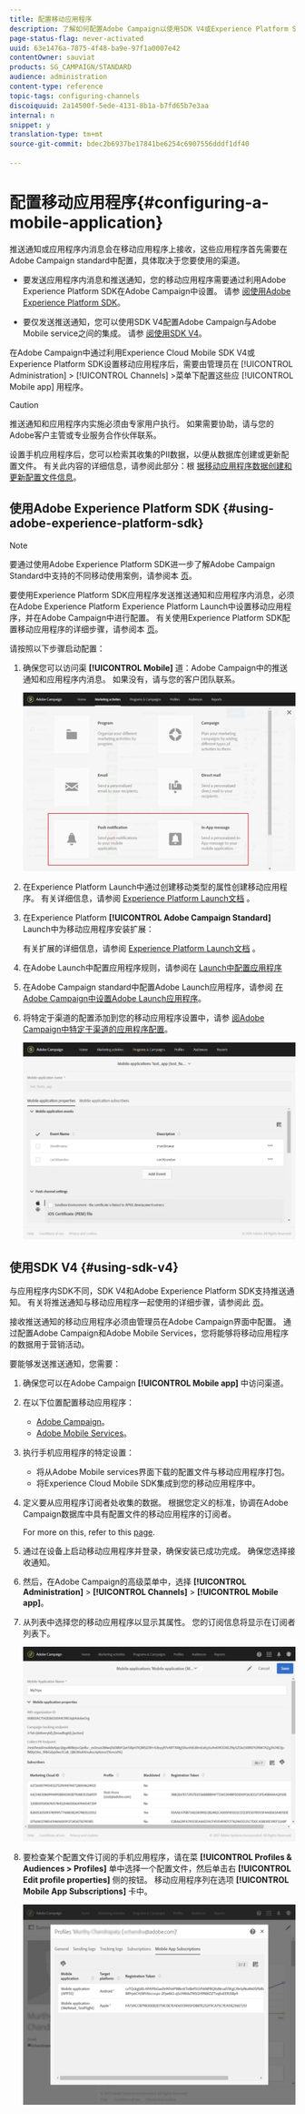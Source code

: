 ```yaml
---
title: 配置移动应用程序
description: 了解如何配置Adobe Campaign以使用SDK V4或Experience Platform SDK发送推送通知或应用程序内消息。
page-status-flag: never-activated
uuid: 63e1476a-7875-4f48-ba9e-97f1a0007e42
contentOwner: sauviat
products: SG_CAMPAIGN/STANDARD
audience: administration
content-type: reference
topic-tags: configuring-channels
discoiquuid: 2a14500f-5ede-4131-8b1a-b7fd65b7e3aa
internal: n
snippet: y
translation-type: tm+mt
source-git-commit: bdec2b6937be17841be6254c6907556dddf1df40

---
```



# 配置移动应用程序{#configuring-a-mobile-application}

推送通知或应用程序内消息会在移动应用程序上接收，这些应用程序首先需要在Adobe Campaign standard中配置，具体取决于您要使用的渠道。

* 要发送应用程序内消息和推送通知，您的移动应用程序需要通过利用Adobe Experience Platform SDK在Adobe Campaign中设置。 请参 [阅使用Adobe Experience Platform SDK](#using-adobe-experience-platform-sdk)。

* 要仅发送推送通知，您可以使用SDK V4配置Adobe Campaign与Adobe Mobile service之间的集成。 请参 [阅使用SDK V4](#using-sdk-v4)。

在Adobe Campaign中通过利用Experience Cloud Mobile SDK V4或Experience Platform SDK设置移动应用程序后，需要由管理员在 [!UICONTROL Administration] &gt; [!UICONTROL Channels] &gt;菜单下配置这些应 [!UICONTROL Mobile app] 用程序。

>[!CAUTION]
>
>推送通知和应用程序内实施必须由专家用户执行。 如果需要协助，请与您的Adobe客户主管或专业服务合作伙伴联系。

设置手机应用程序后，您可以检索其收集的PII数据，以便从数据库创建或更新配置文件。 有关此内容的详细信息，请参阅此部分：根 [据移动应用程序数据创建和更新配置文件信息](../../channels/using/updating-profile-with-mobile-app-data.md)。

## 使用Adobe Experience Platform SDK {#using-adobe-experience-platform-sdk}

>[!Note]
>
>要通过使用Adobe Experience Platform SDK进一步了解Adobe Campaign Standard中支持的不同移动使用案例，请参阅本 [页](https://helpx.adobe.com/campaign/kb/configure-launch-rules-acs-use-cases.html)。

要使用Experience Platform SDK应用程序发送推送通知和应用程序内消息，必须在Adobe Experience Platform Experience Platform Launch中设置移动应用程序，并在Adobe Campaign中进行配置。 有关使用Experience Platform SDK配置移动应用程序的详细步骤，请参阅本 [页](https://helpx.adobe.com/campaign/kb/configuring-app-sdkv4.html)。

请按照以下步骤启动配置：

1. 确保您可以访问渠 **[!UICONTROL Mobile]** 道：Adobe Campaign中的推送通知和应用程序内消息。 如果没有，请与您的客户团队联系。

   ![](assets/launch_1.png)

1. 在Experience Platform Launch中通过创建移动类型的属性创建移动应用程序。 有关详细信息，请参阅 [Experience Platform Launch文档](https://aep-sdks.gitbook.io/docs/getting-started/create-a-mobile-property#create-a-new-mobile-property) 。
1. 在Experience Platform **[!UICONTROL Adobe Campaign Standard]** Launch中为移动应用程序安装扩展：

   有关扩展的详细信息，请参阅 [Experience Platform Launch文档](https://aep-sdks.gitbook.io/docs/using-mobile-extensions/adobe-campaign-standard) 。

1. 在Adobe Launch中配置应用程序规则，请参阅在 [Launch中配置应用程序](https://helpx.adobe.com/campaign/kb/config-app-in-launch.html#Step1Createdataelements)
1. 在Adobe Campaign standard中配置Adobe Launch应用程序，请参阅 [在Adobe Campaign中设置Adobe Launch应用程序](https://helpx.adobe.com/campaign/kb/configuring-app-sdk.html#SettingupyourAdobeLaunchapplicationinAdobeCampaign)。
1. 将特定于渠道的配置添加到您的移动应用程序设置中，请参 [阅Adobe Campaign中特定于渠道的应用程序配置](https://helpx.adobe.com/campaign/kb/configuring-app-sdk.html#ChannelspecificapplicationconfigurationinAdobeCampaign)。

   ![](assets/launch_2.png)

## 使用SDK V4 {#using-sdk-v4}

与应用程序内SDK不同，SDK V4和Adobe Experience Platform SDK支持推送通知。 有关将推送通知与移动应用程序一起使用的详细步骤，请参阅此 [页](https://helpx.adobe.com/campaign/kb/configuring-app-sdkv4.html)。

接收推送通知的移动应用程序必须由管理员在Adobe Campaign界面中配置。 通过配置Adobe Campaign和Adobe Mobile Services，您将能够将移动应用程序的数据用于营销活动。

要能够发送推送通知，您需要：

1. 确保您可以在Adobe Campaign **[!UICONTROL Mobile app]** 中访问渠道。
1. 在以下位置配置移动应用程序：

   * [Adobe Campaign](https://helpx.adobe.com/campaign/kb/configuring-app-sdkv4.html#SettingupamobileapplicationinAdobeCampaign)。
   * [Adobe Mobile Services](https://helpx.adobe.com/campaign/kb/configuring-app-sdkv4.html#ConfiguringamobileapplicationinAdobeMobileServices)。

1. 执行手机应用程序的特定设置：

   * 将从Adobe Mobile services界面下载的配置文件与移动应用程序打包。
   * 将Experience Cloud Mobile SDK集成到您的移动应用程序中。

1. 定义要从应用程序订阅者处收集的数据。 根据您定义的标准，协调在Adobe Campaign数据库中具有配置文件的移动应用程序的订阅者。

   For more on this, refer to this [page](https://helpx.adobe.com/campaign/kb/configuring-app-sdkv4.html#Collectingsubscribersdatafromamobileapplication).

1. 通过在设备上启动移动应用程序并登录，确保安装已成功完成。 确保您选择接收通知。
1. 然后，在Adobe Campaign的高级菜单中，选择 **[!UICONTROL Administration]** &gt; **[!UICONTROL Channels]** &gt; **[!UICONTROL Mobile app]**。
1. 从列表中选择您的移动应用程序以显示其属性。 您的订阅信息将显示在订阅者列表下。

   ![](assets/push_notif_mobile_app.png)

1. 要检查某个配置文件订阅的手机应用程序，请在菜 **[!UICONTROL Profiles & Audiences > Profiles]** 单中选择一个配置文件，然后单击右 **[!UICONTROL Edit profile properties]** 侧的按钮。 移动应用程序列在选项 **[!UICONTROL Mobile App Subscriptions]** 卡中。

   ![](assets/push_notif_subscriptions.png)